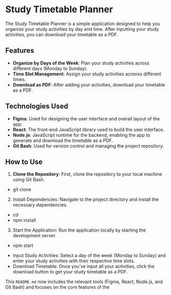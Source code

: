 # Study Timetable Planner

The Study Timetable Planner is a simple application designed to help you organize your study activities by day and time. After inputting your study activities, you can download your timetable as a PDF.

## Features

- **Organize by Days of the Week**: Plan your study activities across different days (Monday to Sunday).
- **Time Slot Management**: Assign your study activities acrooss different times.
- **Download as PDF**: After adding your activities, download your timetable as a PDF.

## Technologies Used

- **Figma**: Used for designing the user interface and overall layout of the app.
- **React**: The front-end JavaScript library used to build the user interface.
- **Node.js**: JavaScript runtime for the backend, enabling the app to generate and download the timetable as a PDF.
- **Git Bash**: Used for version control and managing the project repository.

## How to Use

1. **Clone the Repository**: First, clone the repository to your local machine using Git Bash.
  -  git clone <repository-url>
   
2. Install Dependencies: Navigate to the project directory and install the necessary dependencies.
- cd <project-directory>
- npm install

3. Start the Application: Run the application locally by starting the development server.
- npm start
  
* Input Study Activities: Select a day of the week (Monday to Sunday) and enter your study activities with their respective time slots.
* Download Timetable: Once you’ve input all your activities, click the download button to get your study timetable as a PDF.

This `README.md` now includes the relevant tools (Figma, React, Node.js, and Git Bash) and focuses on the core features of the 
